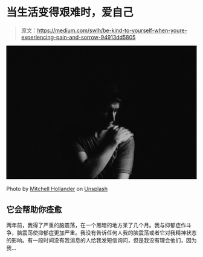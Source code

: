# 当生活变得艰难时，爱自己

> 原文：<https://medium.com/swlh/be-kind-to-yourself-when-youre-experiencing-pain-and-sorrow-94913dd5805>

![](img/4f299cc43b24c085fbe59a6b008200b1.png)

Photo by [Mitchell Hollander](https://unsplash.com/@mitchellsh?utm_source=medium&utm_medium=referral) on [Unsplash](https://unsplash.com?utm_source=medium&utm_medium=referral)

## 它会帮助你痊愈

两年前，我得了严重的脑震荡，在一个黑暗的地方呆了几个月。我与抑郁症作斗争，脑震荡使抑郁症更加严重。我没有告诉任何人我的脑震荡或者它对我精神状态的影响。有一段时间没有我消息的人给我发短信询问，但是我没有理会他们，因为我…